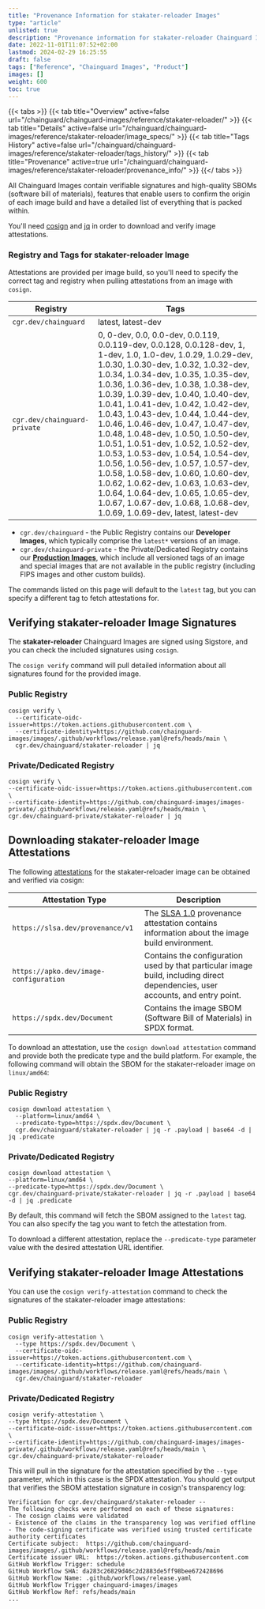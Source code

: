```yaml
---
title: "Provenance Information for stakater-reloader Images"
type: "article"
unlisted: true
description: "Provenance information for stakater-reloader Chainguard Image"
date: 2022-11-01T11:07:52+02:00
lastmod: 2024-02-29 16:25:55
draft: false
tags: ["Reference", "Chainguard Images", "Product"]
images: []
weight: 600
toc: true
---
```


{{< tabs >}}
{{< tab title="Overview" active=false url="/chainguard/chainguard-images/reference/stakater-reloader/" >}}
{{< tab title="Details" active=false url="/chainguard/chainguard-images/reference/stakater-reloader/image_specs/" >}}
{{< tab title="Tags History" active=false url="/chainguard/chainguard-images/reference/stakater-reloader/tags_history/" >}}
{{< tab title="Provenance" active=true url="/chainguard/chainguard-images/reference/stakater-reloader/provenance_info/" >}}
{{</ tabs >}}

All Chainguard Images contain verifiable signatures and high-quality SBOMs (software bill of materials), features that enable users to confirm the origin of each image build and have a detailed list of everything that is packed within.

You'll need [cosign](https://docs.sigstore.dev/cosign/overview/) and [jq](https://stedolan.github.io/jq/) in order to download and verify image attestations.

### Registry and Tags for stakater-reloader Image
Attestations are provided per image build, so you'll need to specify the correct tag and registry when pulling attestations from an image with `cosign`.

| Registry                     | Tags                                                                                                                                                                                                                                                                                                                                                                                                                                                                                                                                                                                                                                                                                                                                                                           |
|------------------------------|--------------------------------------------------------------------------------------------------------------------------------------------------------------------------------------------------------------------------------------------------------------------------------------------------------------------------------------------------------------------------------------------------------------------------------------------------------------------------------------------------------------------------------------------------------------------------------------------------------------------------------------------------------------------------------------------------------------------------------------------------------------------------------|
| `cgr.dev/chainguard`         | latest, latest-dev                                                                                                                                                                                                                                                                                                                                                                                                                                                                                                                                                                                                                                                                                                                                                             |
| `cgr.dev/chainguard-private` | 0, 0-dev, 0.0, 0.0-dev, 0.0.119, 0.0.119-dev, 0.0.128, 0.0.128-dev, 1, 1-dev, 1.0, 1.0-dev, 1.0.29, 1.0.29-dev, 1.0.30, 1.0.30-dev, 1.0.32, 1.0.32-dev, 1.0.34, 1.0.34-dev, 1.0.35, 1.0.35-dev, 1.0.36, 1.0.36-dev, 1.0.38, 1.0.38-dev, 1.0.39, 1.0.39-dev, 1.0.40, 1.0.40-dev, 1.0.41, 1.0.41-dev, 1.0.42, 1.0.42-dev, 1.0.43, 1.0.43-dev, 1.0.44, 1.0.44-dev, 1.0.46, 1.0.46-dev, 1.0.47, 1.0.47-dev, 1.0.48, 1.0.48-dev, 1.0.50, 1.0.50-dev, 1.0.51, 1.0.51-dev, 1.0.52, 1.0.52-dev, 1.0.53, 1.0.53-dev, 1.0.54, 1.0.54-dev, 1.0.56, 1.0.56-dev, 1.0.57, 1.0.57-dev, 1.0.58, 1.0.58-dev, 1.0.60, 1.0.60-dev, 1.0.62, 1.0.62-dev, 1.0.63, 1.0.63-dev, 1.0.64, 1.0.64-dev, 1.0.65, 1.0.65-dev, 1.0.67, 1.0.67-dev, 1.0.68, 1.0.68-dev, 1.0.69, 1.0.69-dev, latest, latest-dev |


- `cgr.dev/chainguard` - the Public Registry contains our **Developer Images**, which typically comprise the `latest*` versions of an image.
- `cgr.dev/chainguard-private` - the Private/Dedicated Registry contains our **[Production Images](https://www.chainguard.dev/chainguard-images)**, which include all versioned tags of an image and special images that are not available in the public registry (including FIPS images and other custom builds).

The commands listed on this page will default to the `latest` tag, but you can specify a different tag to fetch attestations for.

## Verifying stakater-reloader Image Signatures
The **stakater-reloader** Chainguard Images are signed using Sigstore, and you can check the included signatures using `cosign`.

The `cosign verify` command will pull detailed information about all signatures found for the provided image.

### Public Registry

```shell
cosign verify \
  --certificate-oidc-issuer=https://token.actions.githubusercontent.com \
  --certificate-identity=https://github.com/chainguard-images/images/.github/workflows/release.yaml@refs/heads/main \
  cgr.dev/chainguard/stakater-reloader | jq
```

### Private/Dedicated Registry

```shell
cosign verify \
--certificate-oidc-issuer=https://token.actions.githubusercontent.com \
--certificate-identity=https://github.com/chainguard-images/images-private/.github/workflows/release.yaml@refs/heads/main \
cgr.dev/chainguard-private/stakater-reloader | jq
```

## Downloading stakater-reloader Image Attestations

The following [attestations](https://slsa.dev/attestation-model) for the stakater-reloader image can be obtained and verified via cosign:

| Attestation Type | Description |
|----------------|-------------|
| `https://slsa.dev/provenance/v1` | The [SLSA 1.0](https://slsa.dev/spec/v1.0/provenance) provenance attestation contains information about the image build environment. |
| `https://apko.dev/image-configuration` | Contains the configuration used by that particular image build, including direct dependencies, user accounts, and entry point. |
| `https://spdx.dev/Document` | Contains the image SBOM (Software Bill of Materials) in SPDX format. |


To download an attestation, use the `cosign download attestation` command and provide both the predicate type and the build platform. For example, the following command will obtain the SBOM for the stakater-reloader image on `linux/amd64`:

### Public Registry

```shell
cosign download attestation \
  --platform=linux/amd64 \
  --predicate-type=https://spdx.dev/Document \
  cgr.dev/chainguard/stakater-reloader | jq -r .payload | base64 -d | jq .predicate
```

### Private/Dedicated Registry

```shell
cosign download attestation \
--platform=linux/amd64 \
--predicate-type=https://spdx.dev/Document \
cgr.dev/chainguard-private/stakater-reloader | jq -r .payload | base64 -d | jq .predicate
```

By default, this command will fetch the SBOM assigned to the `latest` tag. You can also specify the tag you want to fetch the attestation from.

To download a different attestation, replace the `--predicate-type` parameter value with the desired attestation URL identifier.

## Verifying stakater-reloader Image Attestations
You can use the `cosign verify-attestation` command to check the signatures of the stakater-reloader image attestations:

### Public Registry

```shell
cosign verify-attestation \
  --type https://spdx.dev/Document \
  --certificate-oidc-issuer=https://token.actions.githubusercontent.com \
  --certificate-identity=https://github.com/chainguard-images/images/.github/workflows/release.yaml@refs/heads/main \
  cgr.dev/chainguard/stakater-reloader
```

### Private/Dedicated Registry

```shell
cosign verify-attestation \
--type https://spdx.dev/Document \
--certificate-oidc-issuer=https://token.actions.githubusercontent.com \
--certificate-identity=https://github.com/chainguard-images/images-private/.github/workflows/release.yaml@refs/heads/main \
cgr.dev/chainguard-private/stakater-reloader
```

This will pull in the signature for the attestation specified by the `--type` parameter, which in this case is the SPDX attestation. You should get output that verifies the SBOM attestation signature in cosign's transparency log:

```
Verification for cgr.dev/chainguard/stakater-reloader --
The following checks were performed on each of these signatures:
- The cosign claims were validated
- Existence of the claims in the transparency log was verified offline
- The code-signing certificate was verified using trusted certificate authority certificates
Certificate subject:  https://github.com/chainguard-images/images/.github/workflows/release.yaml@refs/heads/main
Certificate issuer URL:  https://token.actions.githubusercontent.com
GitHub Workflow Trigger: schedule
GitHub Workflow SHA: da283c26829d46c2d2883de5ff98bee672428696
GitHub Workflow Name: .github/workflows/release.yaml
GitHub Workflow Trigger chainguard-images/images
GitHub Workflow Ref: refs/heads/main
...
```
